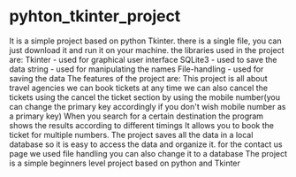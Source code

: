# pyhton_tkinter_project
It is a simple project based on python Tkinter. there is a single file, you can just download it and run it on your machine. the libraries used in the project are:  Tkinter   - used for graphical user interface SQLite3  - used to save the data  string  - used for manipulating the names File-handling - used for saving the data The features of the project are:  This project is all about travel agencies we can book tickets at any time  we can also cancel the tickets using the cancel the ticket section by using the mobile number(you can change the primary key accordingly if you don't wish mobile number as a primary key) When you search for a certain destination the program shows the results according to different timings It allows you to book the ticket for multiple numbers. The project saves all the data in a local database so it is easy to access the data and organize it. for the contact us page we used file handling you can also change it to a database The project is a simple beginners level project based on python and Tkinter
